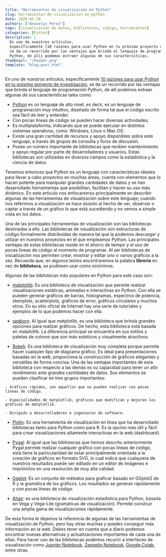 ```yaml
---
title: "Herramientas de visualización en Python"
slug: herramientas-de-visualizacion-en-python
date: 2020-05-29
authors: ["Anavelyz Perez"]
tags: [visualización de datos, bibliotecas, código, herramientas]
categories: [Python]
description: |
  En uno de nuestros artículos,
  específicamente [10 razones para usar Python en tu próximo proyecto de investigación](http://opensciencelabs.org/blog/razones-para-usar-python-en-tu-proximo-proyecto-de-investigacion/),
  se da un recorrido por las ventajas que brinda el lenguaje de programación
  Python, de allí podemos extraer algunas de sus características.
thumbnail: "/header.png"
template: "blog-post.html"
---
```


<!-- # Herramientas de visualización en Python -->
<!-- **Por Anavelyz Perez** -->

En uno de nuestros artículos,
específicamente [10 razones para usar Python en tu próximo proyecto de investigación](http://opensciencelabs.org/blog/razones-para-usar-python-en-tu-proximo-proyecto-de-investigacion/),
se da un recorrido por las ventajas que brinda el lenguaje de programación
Python, de allí podemos extraer algunas de sus características tales como:

<!-- TEASER_END -->

- [Python](http://python.org/) es un lenguaje de alto nivel, es decir, es un
  lenguaje de programación muy intuitivo, diseñado de forma tal que el código
  escrito sea fácil de leer y entender.
- Con pocas líneas de código se pueden hacer diversas actividades.
- Es multiplataforma, indicando que se puede ejecutar en distintos sistemas
  operativos, como: Windows, Linux o Mac OS.
- Existe una gran cantidad de recursos y apoyo disponibles sobre este lenguaje,
  a través de grupos de consulta y foros de discusión.
- Posee un número importante de bibliotecas que reciben mantenimiento y apoyo
  regular por parte de desarrolladores y usuarios. Estas bibliotecas son
  utilizadas en diversos campos como la estadística y la ciencia de datos.

Tenemos entonces que Python es un lenguaje con características ideales para
llevar a cabo proyectos en muchas áreas, cuenta con elementos que lo hacen
potente para manipular grandes cantidades de datos y se han desarrollado
herramientas que posibilitan, facilitan y hacen su uso más dinámico. En este
artículo nos enfocaremos principalmente en describir algunas de las herramientas
de visualización sobre este lenguaje; cuando nos referimos a visualización se
hace alusión al hecho de ver, observar o captar a través de un gráfico lo que
está sucediendo y no vemos a simple vista en los datos.

Una de las principales herramientas de visualización son las bibliotecas
destinadas a ello. Las bibliotecas de visualización son estructuras de código
formalmente distribuidas de manera tal que la podemos descargar y utilizar en
nuestros proyectos en el que empleamos Python. Las principales ventajas de estas
bibliotecas reside en el ahorro de tiempo y el uso de pocas líneas de código al
momento de programar. Al ser bibliotecas de visualización nos permiten crear,
mostrar y editar uno o varios gráficos a la vez. Recuerda que, en algunos textos
encontraremos la palabra **librería** en vez de **biblioteca**, se pudiesen usar
como sinónimos.

Algunas de las bibliotecas más populares en Python para este caso son:

- [matplotlib](https://matplotlib.org/): Es una biblioteca de visualización que
  permite realizar visualizaciones estáticas, animadas e interactivas en Python.
  Con ella se pueden generar gráficos de barras, histogramas, espectros de
  potencia, stemplots, scatterplots, gráficos de error, gráficos circulares y
  muchos otros. En su sitio oficial de Internet hay una serie de tutoriales y
  ejemplos de lo que podemos hacer con ella.

- [seaborn](https://seaborn.pydata.org/): Al igual que matplotlib, es una
  biblioteca que brinda grandes opciones para realizar gráficos. De hecho, esta
  biblioteca está basada en matplotlib. La diferencia principal se encuentra en
  sus estilos y paletas de colores que son más estéticos y visualmente
  atractivos.

- [Bokeh](https://docs.bokeh.org): Es una biblioteca de visualización muy
  completa porque permite hacer cualquier tipo de diagrama gráfico. Es ideal
  para presentaciones basadas en la web, proporciona la construcción de gráficos
  elegantes y versátiles de forma concisa. Una de las ventajas importantes de
  esta biblioteca con respecto a las demás es su capacidad para tener un alto
  rendimiento ante grandes cantidades de datos. Sus elementos se pueden
  clasificar en tres grupos importantes:

```
- Gráficos rápidos, son aquellos que se pueden realizar con pocas líneas de código.

- Especialidades de matplotlib, gráficos que modifican y mejoran los gráficos de matplotlib.

- Dirigido a desarrolladores e ingenieros de software.
```

- [Plotly](https://plotly.com/): Es una herramienta de visualización en línea
  que ha desarrollado bibliotecas tanto para Python como para R. Es la opción
  más útil y fácil para crear visualizaciones altamente interactivas en la web
  (dashboard).

- [Pygal](http://www.pygal.org/): Al igual que las bibliotecas que hemos
  descrito anteriormente Pygal permite realizar cualquier gráfico con pocas
  líneas de código, esta tiene la particularidad de estar principalmente
  orientada a la creación de gráficos en formato SVG, lo cual indica que
  cualquiera de nuestros resultados puede ser editado en un editor de imágenes e
  imprimirlos en una resolución de muy alta calidad.

- [Ggplot](http://ggplot.yhathq.com/): Es un conjunto de métodos para graficar
  basado en GGplot2 de R y la gramática de los gráficos. Los resultados se
  generan rápidamente y con pocas líneas de código.

- [Altair](https://altair-viz.github.io/): es una biblioteca de visualización
  estadística para Python, basada en Vega y Vega-Lite (gramáticas de
  visualización). Permite construir una amplia gama de visualizaciones
  rápidamente.

De esta forma te dejamos la referencia de algunas de las herramientas de
visualización de Python, pero hay otras muchas y puedes conseguir más
información en la web. Debes tener en cuenta que a diario podemos encontrar
nuevas alternativas y actualizaciones importantes de cada una de ellas. Para
hacer uso de las bibliotecas podemos recurrir a interfaces de visualización como
[Jupyter Notebook](http://jupyter.org/),
[Zeppelin Notebook](http://zeppelin.apache.org/),
[Google Colab](http://colab.research.google.com/), entre otras.
